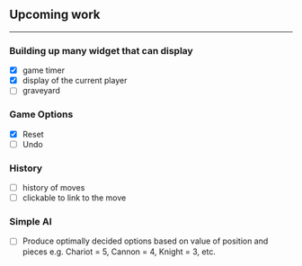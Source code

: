 ## Upcoming work
----------------

### Building up many widget that can display

- [x] game timer
- [x] display of the current player
- [ ] graveyard

### Game Options
- [x] Reset
- [ ] Undo

### History
- [ ] history of moves
- [ ] clickable to link to the move

### Simple AI
- [ ] Produce optimally decided options based on value of position and pieces
  e.g. Chariot = 5, Cannon = 4, Knight = 3, etc.